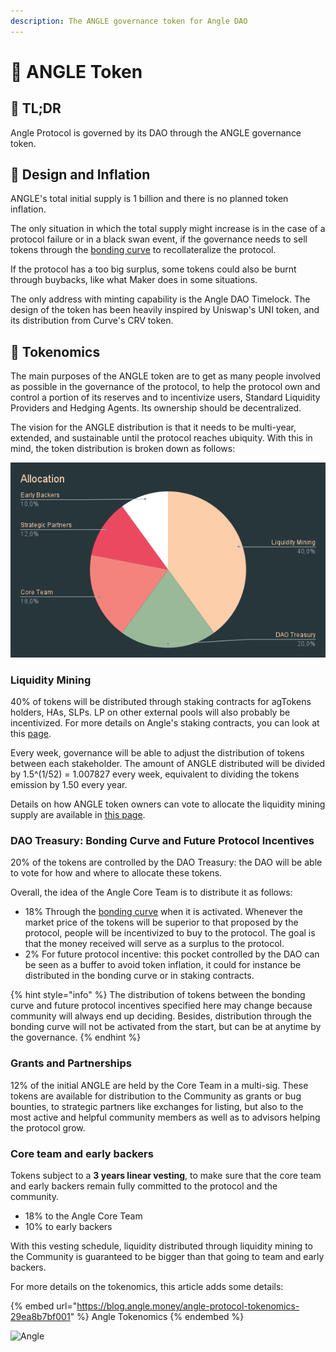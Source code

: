 ```yaml
---
description: The ANGLE governance token for Angle DAO
---
```


# 🚀 ANGLE Token

## 🔎 TL;DR

Angle Protocol is governed by its DAO through the ANGLE governance token.

## 🎨 Design and Inflation

ANGLE's total initial supply is 1 billion and there is no planned token inflation.

The only situation in which the total supply might increase is in the case of a protocol failure or in a black swan event, if the governance needs to sell tokens through the [bonding curve](bonding-curve.md) to recollateralize the protocol.

If the protocol has a too big surplus, some tokens could also be burnt through buybacks, like what Maker does in some situations.

The only address with minting capability is the Angle DAO Timelock. The design of the token has been heavily inspired by Uniswap's UNI token, and its distribution from Curve's CRV token.

## 🧬 Tokenomics

The main purposes of the ANGLE token are to get as many people involved as possible in the governance of the protocol, to help the protocol own and control a portion of its reserves and to incentivize users, Standard Liquidity Providers and Hedging Agents. Its ownership should be decentralized.

The vision for the ANGLE distribution is that it needs to be multi-year, extended, and sustainable until the protocol reaches ubiquity. With this in mind, the token distribution is broken down as follows:

![ANGLE Distribution](../../.gitbook/assets/allocation.png)

### Liquidity Mining

40% of tokens will be distributed through staking contracts for agTokens holders, HAs, SLPs. LP on other external pools will also probably be incentivized. For more details on Angle's staking contracts, you can look at this [page](../../concepts/staking.md).

Every week, governance will be able to adjust the distribution of tokens between each stakeholder. The amount of ANGLE distributed will be divided by 1.5^(1/52) = 1.007827 every week, equivalent to dividing the tokens emission by 1.50 every year.

Details on how ANGLE token owners can vote to allocate the liquidity mining supply are available in [this page](../voting.md).

### DAO Treasury: Bonding Curve and Future Protocol Incentives

20% of the tokens are controlled by the DAO Treasury: the DAO will be able to vote for how and where to allocate these tokens.

Overall, the idea of the Angle Core Team is to distribute it as follows:

* 18% Through the [bonding curve](bonding-curve.md) when it is activated. Whenever the market price of the tokens will be superior to that proposed by the protocol, people will be incentivized to buy to the protocol. The goal is that the money received will serve as a surplus to the protocol.
* 2% For future protocol incentive: this pocket controlled by the DAO can be seen as a buffer to avoid token inflation, it could for instance be distributed in the bonding curve or in staking contracts.

{% hint style="info" %}
The distribution of tokens between the bonding curve and future protocol incentives specified here may change because community will always end up deciding. Besides, distribution through the bonding curve will not be activated from the start, but can be at anytime by the governance.
{% endhint %}

### Grants and Partnerships

12% of the initial ANGLE are held by the Core Team in a multi-sig. These tokens are available for distribution to the Community as grants or bug bounties, to strategic partners like exchanges for listing, but also to the most active and helpful community members as well as to advisors helping the protocol grow.

### Core team and early backers

Tokens subject to a **3 years linear vesting**, to make sure that the core team and early backers remain fully committed to the protocol and the community.

* 18% to the Angle Core Team
* 10% to early backers

With this vesting schedule, liquidity distributed through liquidity mining to the Community is guaranteed to be bigger than that going to team and early backers.

For more details on the tokenomics, this article adds some details:

{% embed url="https://blog.angle.money/angle-protocol-tokenomics-29ea8b7bf001" %}
Angle Tokenomics
{% endembed %}

![Angle](../../.gitbook/assets/ICONS\_ANGLE\_LOGO\_COLOR\_GRADIENT.svg)
